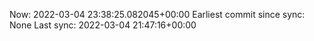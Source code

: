 Now: 2022-03-04 23:38:25.082045+00:00 Earliest commit since sync: None Last sync: 2022-03-04 21:47:16+00:00
